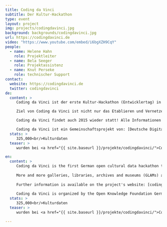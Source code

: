 ```yaml
---
title: Coding da Vinci
subtitle: Der Kultur-Hackathon
type: event
layout: project
img: projects/codingdavinci.jpg
background: backgrounds/codingdavinci.jpg
url: https://codingdavinci.de
video: "https://www.youtube.com/embed/i6bgXZH9CqY"
people:
  - name: Helene Hahn
    role: Projektleiter
  - name: Bela Seeger
    role: Projektassistenz
  - name: Knut Perseke
    role: technischer Support
contact:
  website: https://codingdavinci.de
  twitter: codingdavinci
de:
  content: >
     Coding da Vinci ist der erste Kultur-Hackathon (Entwicklertag) in Deutschland, der Entwickler/innen, Designer/innen und Gamer/innen zusammenbringt, um in Kooperation mit Kultureinrichtungen aus offenen Daten und eigener Kreativität neue Anwendungen, mobile Apps, Spiele und Visualisierungen umzusetzen.

     Ziel von Coding da Vinci ist nicht nur das Etablieren und Vernetzen einer technikaffinen und kulturbegeisterten Community, sondern insbesondere das kreative Ausschöpfen der technischen Möglichkeiten, die in unserem digitalen Kulturerbe stecken. Wir setzen uns für die freie Verfügbarkeit und Nutzbarkeit von Kulturdaten ein und stellen sicher, dass sie kreativen Menschen als Rohmaterial für ihre Ideen zur Verfügung stehen.

     Coding da Vinci findet auch 2015 wieder statt! Alle Informationen zu Ablauf, Anmeldung, Daten etc. gibt es unter [codingdavinci.de]( http://www.codingdavinci.de/).

     Coding da Vinci ist ein Gemeinschaftsprojekt von: [Deutsche Digitale Bibliothek]( https://www.deutsche-digitale-bibliothek.de/), [Servicestelle Digitalisierung Berlin]( http://www.servicestelle-digitalisierung.de/confluence/pages/viewpage.action?pageId=917513), [Wikimedia Deutschland](https://wikimedia.de/wiki/Hauptseite).
  stats: >
     325,000<br/>Kulturdaten
  teaser: >
	 wurden bei <a href="{{ site.baseurl }}/projekte/codingdavinci/">Coding da Vinci</a> für alle zugänglich und nutzbar gemacht.

en:
  content: >
     Coding da Vinci is the first German open cultural data hackathon that brings together cultural heritage institutions and the hacker & designer community to develop ideas and prototypes for the cultural sector and the public. 
     
     More and more galleries, libraries, archives and museums (GLAMs) are digitizing their collections to make them accessible online and to preserve our heritage for future generations. But only if this cultural data is made accessible openly (according to the Open Definition), it can serve as the creative basis for innovative new applications and projects. Coding da Vinci proactively approaches GLAMs to release cultural data openly, in order to offer its participants a platform to experiment and innovate.
     
     Further information is available on the project's website: [codingdavinci.de]( http://www.codingdavinci.de/)
     
     Coding da Vinci is organized by the Open Knowledge Foundation Germany, the [German Digital Library]( https://www.deutsche-digitale-bibliothek.de/), the [Service Center for Digitalization Berlin]( http://www.servicestelle-digitalisierung.de/confluence/pages/viewpage.action?pageId=917513) and [Wikimedia Germany](https://wikimedia.de/wiki/Hauptseite). 
  stats: >
     325,000<br/>Kulturdaten
  teaser: >
	 wurden bei <a href="{{ site.baseurl }}/projekte/codingdavinci/">Coding da Vinci</a> für alle zugänglich und nutzbar gemacht.

---
```


